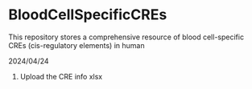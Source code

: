 # BloodCellSpecificCREs
This repository stores a comprehensive resource of blood cell-specific CREs (cis-regulatory elements) in human 

2024/04/24
1. Upload the CRE info xlsx
